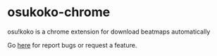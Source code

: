 # osukoko-chrome
osu!koko is a chrome extension for download beatmaps automatically

Go [here](https://github.com/jecsham/osukoko-chrome/issues) for report bugs or request a feature.
